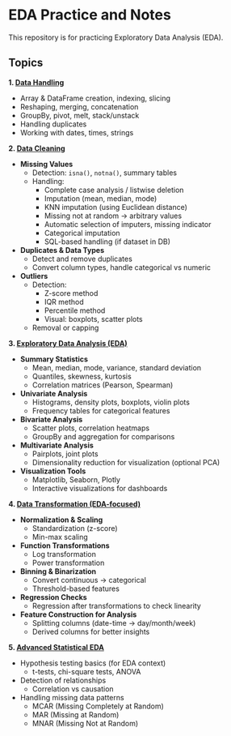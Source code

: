 # EDA Practice and Notes
This repository is for practicing Exploratory Data Analysis (EDA).

## Topics
**1. [Data Handling](1_data_handling)**
  - Array & DataFrame creation, indexing, slicing
  - Reshaping, merging, concatenation
  - GroupBy, pivot, melt, stack/unstack
  - Handling duplicates
  - Working with dates, times, strings

**2. [Data Cleaning](2_data_cleaning)**
  - **Missing Values**
    - Detection: `isna()`, `notna()`, summary tables
    - Handling:
      - Complete case analysis / listwise deletion
      - Imputation (mean, median, mode)
      - KNN imputation (using Euclidean distance)
      - Missing not at random → arbitrary values
      - Automatic selection of imputers, missing indicator
      - Categorical imputation
      - SQL-based handling (if dataset in DB)
  - **Duplicates & Data Types**
    - Detect and remove duplicates
    - Convert column types, handle categorical vs numeric
  - **Outliers**
    - Detection:
      - Z-score method
      - IQR method
      - Percentile method
      - Visual: boxplots, scatter plots
    - Removal or capping

**3. [Exploratory Data Analysis (EDA)](3_eda)**
  - **Summary Statistics**
    - Mean, median, mode, variance, standard deviation
    - Quantiles, skewness, kurtosis
    - Correlation matrices (Pearson, Spearman)
  - **Univariate Analysis**
    - Histograms, density plots, boxplots, violin plots
    - Frequency tables for categorical features
  - **Bivariate Analysis**
    - Scatter plots, correlation heatmaps
    - GroupBy and aggregation for comparisons
  - **Multivariate Analysis**
    - Pairplots, joint plots
    - Dimensionality reduction for visualization (optional PCA)
  - **Visualization Tools**
    - Matplotlib, Seaborn, Plotly
    - Interactive visualizations for dashboards

**4. [Data Transformation (EDA-focused)](4_data_transformation)**
  - **Normalization & Scaling**
    - Standardization (z-score)
    - Min-max scaling
  - **Function Transformations**
    - Log transformation
    - Power transformation
  - **Binning & Binarization**
    - Convert continuous → categorical
    - Threshold-based features
  - **Regression Checks**
    - Regression after transformations to check linearity
  - **Feature Construction for Analysis**
    - Splitting columns (date-time → day/month/week)
    - Derived columns for better insights

**5. [Advanced Statistical EDA](5_advanced_statistical_eda)**
  - Hypothesis testing basics (for EDA context)
    - t-tests, chi-square tests, ANOVA
  - Detection of relationships
    - Correlation vs causation
  - Handling missing data patterns
    - MCAR (Missing Completely at Random)
    - MAR (Missing at Random)
    - MNAR (Missing Not at Random)

